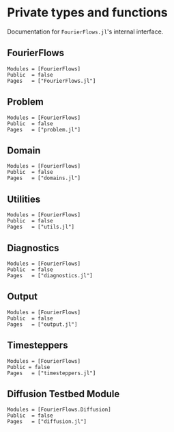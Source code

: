 # Private types and functions

Documentation for `FourierFlows.jl`'s internal interface.

## FourierFlows

```@autodocs
Modules = [FourierFlows]
Public  = false
Pages   = ["FourierFlows.jl"]
```

## Problem

```@autodocs
Modules = [FourierFlows]
Public  = false
Pages   = ["problem.jl"]
```

## Domain

```@autodocs
Modules = [FourierFlows]
Public  = false
Pages   = ["domains.jl"]
```

## Utilities

```@autodocs
Modules = [FourierFlows]
Public  = false
Pages   = ["utils.jl"]
```

## Diagnostics

```@autodocs
Modules = [FourierFlows]
Public  = false
Pages   = ["diagnostics.jl"]
```

## Output

```@autodocs
Modules = [FourierFlows]
Public  = false
Pages   = ["output.jl"]
```

## Timesteppers

```@autodocs
Modules = [FourierFlows]
Public = false
Pages   = ["timesteppers.jl"]
```

## Diffusion Testbed Module

```@autodocs
Modules = [FourierFlows.Diffusion]
Public  = false
Pages   = ["diffusion.jl"]
```
